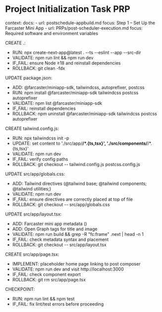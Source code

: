 # Project Initialization Task PRP

context:
  docs:
    - url: postschedule-appbuild.md
      focus: Step 1 – Set Up the Farcaster Mini App
    - url: PRPs/post-scheduler-execution.md
      focus: Required software and environment variables

CREATE .:
  - RUN: npx create-next-app@latest . --ts --eslint --app --src-dir
  - VALIDATE: npm run lint && npm run dev
  - IF_FAIL: ensure Node ≥18 and reinstall dependencies
  - ROLLBACK: git clean -fdx

UPDATE package.json:
  - ADD: @farcaster/miniapp-sdk, tailwindcss, autoprefixer, postcss
  - RUN: npm install @farcaster/miniapp-sdk tailwindcss postcss autoprefixer
  - VALIDATE: npm list @farcaster/miniapp-sdk
  - IF_FAIL: reinstall dependencies
  - ROLLBACK: npm uninstall @farcaster/miniapp-sdk tailwindcss postcss autoprefixer

CREATE tailwind.config.js:
  - RUN: npx tailwindcss init -p
  - UPDATE: set content to './src/app/**/*.{ts,tsx}', './src/components/**/*.{ts,tsx}'
  - VALIDATE: npm run dev
  - IF_FAIL: verify config paths
  - ROLLBACK: git checkout -- tailwind.config.js postcss.config.js

UPDATE src/app/globals.css:
  - ADD: Tailwind directives (@tailwind base; @tailwind components; @tailwind utilities;)
  - VALIDATE: npm run dev
  - IF_FAIL: ensure directives are correctly placed at top of file
  - ROLLBACK: git checkout -- src/app/globals.css

UPDATE src/app/layout.tsx:
  - ADD: Farcaster mini app metadata (<meta property="fc:frame" content="vNext" />)
  - ADD: Open Graph tags for title and image
  - VALIDATE: npm run build && grep -R "fc:frame" .next | head -n 1
  - IF_FAIL: check metadata syntax and placement
  - ROLLBACK: git checkout -- src/app/layout.tsx

CREATE src/app/page.tsx:
  - IMPLEMENT: placeholder home page linking to post composer
  - VALIDATE: npm run dev and visit http://localhost:3000
  - IF_FAIL: check component export
  - ROLLBACK: git rm src/app/page.tsx

CHECKPOINT:
  - RUN: npm run lint && npm test
  - IF_FAIL: fix lint/test errors before proceeding
